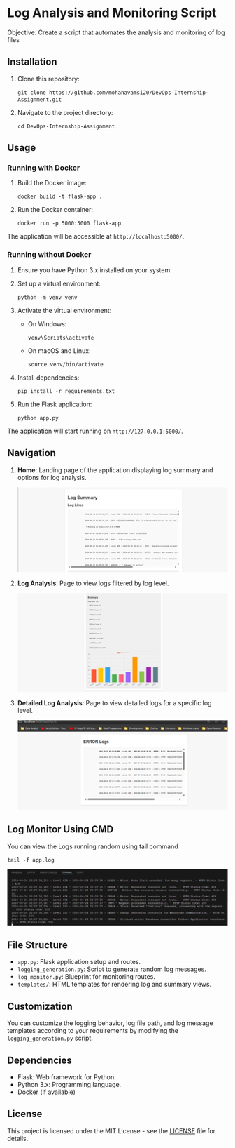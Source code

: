 # Log Analysis and Monitoring Script


Objective: Create a script that automates the analysis and monitoring of log files

## Installation

1. Clone this repository:

    ```
    git clone https://github.com/mohanavamsi20/DevOps-Internship-Assignment.git
    ```

2. Navigate to the project directory:

    ```
    cd DevOps-Internship-Assignment
    ```

## Usage

### Running with Docker

1. Build the Docker image:

    ```
    docker build -t flask-app .
    ```

2. Run the Docker container:

    ```
    docker run -p 5000:5000 flask-app
    ```

The application will be accessible at `http://localhost:5000/`.

### Running without Docker

1. Ensure you have Python 3.x installed on your system.

2. Set up a virtual environment:

    ```
    python -m venv venv
    ```

3. Activate the virtual environment:

    - On Windows:

        ```
        venv\Scripts\activate
        ```

    - On macOS and Linux:

        ```
        source venv/bin/activate
        ```

4. Install dependencies:

    ```
    pip install -r requirements.txt
    ```

5. Run the Flask application:

    ```
    python app.py
    ```

The application will start running on `http://127.0.0.1:5000/`.


## Navigation

1. **Home**: Landing page of the application displaying log summary and options for log analysis.
   
   ![Home](screenshots/Log_summary.png)
   
2. **Log Analysis**: Page to view logs filtered by log level.

   ![Log Analysis](screenshots/stats.png)

3. **Detailed Log Analysis**: Page to view detailed logs for a specific log level.

   ![Detailed Log Analysis](screenshots/seperate_logs.png)


## Log Monitor Using CMD

You can view the Logs running random using tail command

```
tail -f app.log
```
![Log Views in CMD](screenshots/tail_view.png)



## File Structure

- `app.py`: Flask application setup and routes.
- `logging_generation.py`: Script to generate random log messages.
- `log_monitor.py`: Blueprint for monitoring routes.
- `templates/`: HTML templates for rendering log and summary views.

## Customization

You can customize the logging behavior, log file path, and log message templates according to your requirements by modifying the `logging_generation.py` script.

## Dependencies

- Flask: Web framework for Python.
- Python 3.x: Programming language.
- Docker (if available)
## License

This project is licensed under the MIT License - see the [LICENSE](LICENSE) file for details.
